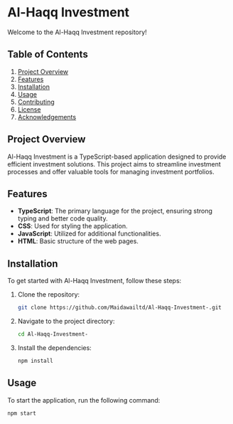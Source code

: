 # Al-Haqq Investment

Welcome to the Al-Haqq Investment repository!

## Table of Contents

1. [Project Overview](#project-overview)
2. [Features](#features)
3. [Installation](#installation)
4. [Usage](#usage)
5. [Contributing](#contributing)
6. [License](#license)
7. [Acknowledgements](#acknowledgements)

## Project Overview

Al-Haqq Investment is a TypeScript-based application designed to provide efficient investment solutions. This project aims to streamline investment processes and offer valuable tools for managing investment portfolios.

## Features

- **TypeScript**: The primary language for the project, ensuring strong typing and better code quality.
- **CSS**: Used for styling the application.
- **JavaScript**: Utilized for additional functionalities.
- **HTML**: Basic structure of the web pages.

## Installation

To get started with Al-Haqq Investment, follow these steps:

1. Clone the repository:
    ```bash
    git clone https://github.com/Maidawailtd/Al-Haqq-Investment-.git
    ```
2. Navigate to the project directory:
    ```bash
    cd Al-Haqq-Investment-
    ```
3. Install the dependencies:
    ```bash
    npm install
    ```

## Usage

To start the application, run the following command:
```bash
npm start
